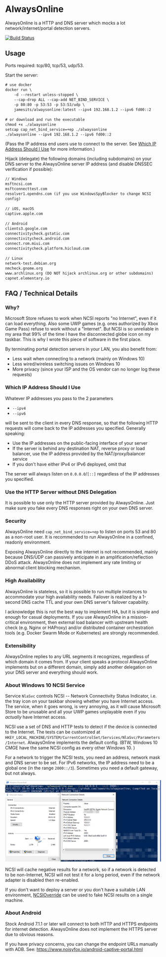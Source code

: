 # AlwaysOnline

AlwaysOnline is a HTTP and DNS server which mocks a lot network/internet/portal detection servers. 

[![Build Status](https://dev.azure.com/nekomimiswitch/General/_apis/build/status/alwaysonline?branchName=master)](https://dev.azure.com/nekomimiswitch/General/_build/latest?definitionId=89&branchName=master)

## Usage

Ports required: tcp/80, tcp/53, udp/53.

Start the server:

```shell script
# use docker
docker run \
    -d --restart unless-stopped \
    --cap-drop ALL --cap-add NET_BIND_SERVICE \
    -p 80:80 -p 53:53 -p 53:53/udp \
    jamesits/alwaysonline:latest --ipv4 192.168.1.2 --ipv6 fd00::2

# or download and run the executable
chmod +x ./alwaysonline
setcap cap_net_bind_service=+ep ./alwaysonline
./alwaysonline --ipv4 192.168.1.2 --ipv6 fd00::2
```

(Pass the IP address end users use to connect to the server. See [Which IP Address Should I Use](#which-ip-address-should-i-use) for more information.)

Hijack (delegate) the following domains (including subdomains) on your DNS server to the AlwaysOnline server IP address (and disable DNSSEC verification if possible):

```
// Windows
msftncsi.com
msftconnecttest.com
resolver1.opendns.com (if you use WindowsSpyBlocker to change NCSI config)

// iOS, macOS
captive.apple.com

// Android
clients3.google.com
connectivitycheck.gstatic.com
connectivitycheck.android.com
connect.rom.miui.com
connectivitycheck.platform.hicloud.com

// Linux
network-test.debian.org
nmcheck.gnome.org
www.archlinux.org (DO NOT hijack archlinux.org or other subdomains)
capnet.elementary.io
```

## FAQ / Technical Details

### Why?

Microsoft Store refuses to work when NCSI reports "no Internet", even if it can load everything. Also some UWP games (e.g. ones authorized by Xbox Game Pass) refuse to work without a "Internet". But NCSI is so unreliable in my area that 99% of the time I have the disconnected globe icon on my taskbar. This is why I wrote this piece of software in the first place. 

By terminating portal detection servers in your LAN, you also benefit from:

* Less wait when connecting to a network (mainly on Windows 10)
* Less wired/wireless switching issues on Windows 10
* More privacy (since your ISP and the OS vendor can no longer log these requests)

### Which IP Address Should I Use

Whatever IP addresses you pass to the 2 parameters

* `--ipv4`
* `--ipv6`

will be sent to the client in every DNS response, so that the following HTTP requests will come back to the IP addresses you specified. Generally speaking:

* Use the IP addresses on the public-facing interface of your server
* If the server is behind any destination NAT, reverse proxy or load balancer, use the IP address provided by the NAT/proxy/balancer service
* If you don't have either IPv4 or IPv6 deployed, omit that 

The server will always listen on `0.0.0.0`/`[::]` regardless of the IP addresses you specified.

### Use the HTTP Server without DNS Delegation

It is possible to use only the HTTP server provided by AlwaysOnline. Just make sure you fake every DNS responses right on your own DNS server.

### Security

AlwaysOnline need `cap_net_bind_service=+ep` to listen on ports 53 and 80 as a non-root user. It is recommended to run AlwaysOnline in a confined, readonly environment. 

Exposing AlwaysOnline directly to the internet is not recommended, mainly because DNS/UDP can passively anticipate in an amplification/reflection DDoS attack. AlwaysOnline does not implement any rate limiting or abnormal client blocking mechanism.

### High Availability

AlwaysOnline is stateless, so it is possible to run multiple instances to accommodate your high availability needs. Failover is realized by a 1-second DNS cache TTL and your own DNS server's failover capability. 

I acknowledge this is not the best way to implement HA, but it is simple and enough for casual deployments. If you use AlwaysOnline in a mission-critical environment, then external load balancer with upstream health check (e.g. Nginx or HAProxy) and/or distributed container orchestration tools (e.g. Docker Swarm Mode or Kubernetes) are strongly recommended. 

### Extensibility

AlwaysOnline replies to any URL segments it recognizes, regardless of which domain it comes from. If your client speaks a protocol AlwaysOnline implements but on a different domain, simply add another delegation on your DNS server and everything should work.

### About Windows 10 NCSI Service

Service `NlaSvc` controls NCSI -- Network Connectivity Status Indicator, i.e. the tray icon on your taskbar showing whether you have Internet access. The service, when it goes wrong, is very annoying, as it will cause Microsoft Store to be unusable and all your UWP games unplayable even if you *actually* have Internet access.

NCSI use a set of DNS and HTTP tests to detect if the device is connected to the Internet. The tests can be customized at `HKEY_LOCAL_MACHINE/SYSTEM/CurrentControlSet/Services/NlaSvc/Parameters/Internet`. AlwaysOnline implements the default config. (BTW, Windows 10 CMGE have the same NCSI config as every other Windows 10. )

For a network to trigger the NCSI tests, you need an address, network mask and DNS server to be set. For IPv6 networks, the IP address need to be a global one (in the range `2000::/3`). Sometimes you need a default gateway, but not always. 

![Screenshot showing Windows 10 network connection details: IPv4 address, default gateway, DNS server set to 10.0.0.1, subnet mask 255.255.255.0; IPv6 address and DNS server set to 2000::, subnet length 64](doc/assets/windows10_20h2_ncsi.png)

NCSI will cache negative results for a network, so if a network is detected to be non-Internet, NCSI will not test it for a long period, even if the network adapter is disabled then re-enabled.

If you don't want to deploy a server or you don't have a suitable LAN environment, [NCSIOverride](https://github.com/dantmnf/NCSIOverride) can be used to fake NCSI results on a single machine.

### About Android

Stock Android 7.1.1 or later will connect to both HTTP and HTTPS endpoints for internet detection. AlwaysOnline does not implement the HTTPS server due to obvious reasons. 

If you have privacy concerns, you can change the endpoint URLs manually with ADB. See: https://www.noisyfox.io/android-captive-portal.html
